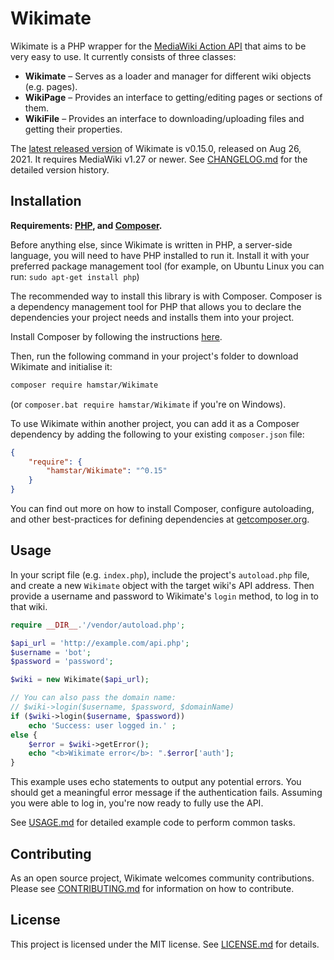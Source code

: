 # Wikimate

Wikimate is a PHP wrapper for the
[MediaWiki Action API](https://www.mediawiki.org/wiki/Special:MyLanguage/API:Main_page)
that aims to be very easy to use.
It currently consists of three classes:

- **Wikimate** – Serves as a loader and manager for different wiki objects (e.g. pages).
- **WikiPage** – Provides an interface to getting/editing pages or sections of them.
- **WikiFile** – Provides an interface to downloading/uploading files and getting their properties.

The [latest released version](https://github.com/hamstar/Wikimate/releases) of Wikimate
is v0.15.0, released on Aug 26, 2021.
It requires MediaWiki v1.27 or newer.
See [CHANGELOG.md](CHANGELOG.md) for the detailed version history.

## Installation

**Requirements: [PHP](https://php.net), and [Composer](https://getcomposer.org).**

Before anything else, since Wikimate is written in PHP, a server-side language,
you will need to have PHP installed to run it.
Install it with your preferred package management tool
(for example, on Ubuntu Linux you can run: `sudo apt-get install php`)

The recommended way to install this library is with Composer.
Composer is a dependency management tool for PHP
that allows you to declare the dependencies your project needs
and installs them into your project.

Install Composer by following the instructions [here](https://getcomposer.org/doc/00-intro.md).

Then, run the following command in your project's folder
to download Wikimate and initialise it:

```sh
composer require hamstar/Wikimate
```

(or `composer.bat require hamstar/Wikimate` if you're on Windows).

To use Wikimate within another project, you can add it as a Composer dependency
by adding the following to your existing `composer.json` file:

```json
{
    "require": {
        "hamstar/Wikimate": "^0.15"
    }
}
```

You can find out more on how to install Composer,
configure autoloading, and other best-practices for defining dependencies
at [getcomposer.org](https://getcomposer.org).

## Usage

In your script file (e.g. `index.php`), include the project's `autoload.php` file,
and create a new `Wikimate` object with the target wiki's API address.
Then provide a username and password to Wikimate's `login` method,
to log in to that wiki.

```php
require __DIR__.'/vendor/autoload.php';

$api_url = 'http://example.com/api.php';
$username = 'bot';
$password = 'password';

$wiki = new Wikimate($api_url);

// You can also pass the domain name:
// $wiki->login($username, $password, $domainName)
if ($wiki->login($username, $password))
	echo 'Success: user logged in.' ;
else {
	$error = $wiki->getError();
	echo "<b>Wikimate error</b>: ".$error['auth'];
}
```

This example uses echo statements to output any potential errors.
You should get a meaningful error message if the authentication fails.
Assuming you were able to log in, you're now ready to fully use the API.

See [USAGE.md](USAGE.md) for detailed example code to perform common tasks.

## Contributing

As an open source project, Wikimate welcomes community contributions.
Please see [CONTRIBUTING.md](CONTRIBUTING.md) for information on how to contribute.

## License

This project is licensed under the MIT license.
See [LICENSE.md](LICENSE.md) for details.
